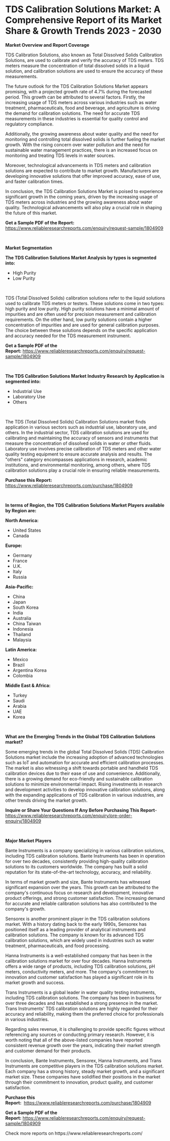 <p><h1>TDS Calibration Solutions Market: A Comprehensive Report of its Market Share & Growth Trends 2023 - 2030</h1></p><p><strong>Market Overview and Report Coverage</strong></p>
<p><p>TDS Calibration Solutions, also known as Total Dissolved Solids Calibration Solutions, are used to calibrate and verify the accuracy of TDS meters. TDS meters measure the concentration of total dissolved solids in a liquid solution, and calibration solutions are used to ensure the accuracy of these measurements.</p><p>The future outlook for the TDS Calibration Solutions Market appears promising, with a projected growth rate of 4.7% during the forecasted period. This growth can be attributed to several factors. Firstly, the increasing usage of TDS meters across various industries such as water treatment, pharmaceuticals, food and beverage, and agriculture is driving the demand for calibration solutions. The need for accurate TDS measurements in these industries is essential for quality control and regulatory compliance.</p><p>Additionally, the growing awareness about water quality and the need for monitoring and controlling total dissolved solids is further fueling the market growth. With the rising concern over water pollution and the need for sustainable water management practices, there is an increased focus on monitoring and treating TDS levels in water sources.</p><p>Moreover, technological advancements in TDS meters and calibration solutions are expected to contribute to market growth. Manufacturers are developing innovative solutions that offer improved accuracy, ease of use, and faster calibration times.</p><p>In conclusion, the TDS Calibration Solutions Market is poised to experience significant growth in the coming years, driven by the increasing usage of TDS meters across industries and the growing awareness about water quality. Technological advancements will also play a crucial role in shaping the future of this market.</p></p>
<p><strong>Get a Sample PDF of the Report:</strong> <a href="https://www.reliableresearchreports.com/enquiry/request-sample/1804909">https://www.reliableresearchreports.com/enquiry/request-sample/1804909</a></p>
<p>&nbsp;</p>
<p><strong>Market Segmentation</strong></p>
<p><strong>The TDS Calibration Solutions Market Analysis by types is segmented into:</strong></p>
<p><ul><li>High Purity</li><li>Low Purity</li></ul></p>
<p>&nbsp;</p>
<p><p>TDS (Total Dissolved Solids) calibration solutions refer to the liquid solutions used to calibrate TDS meters or testers. These solutions come in two types: high purity and low purity. High purity solutions have a minimal amount of impurities and are often used for precision measurement and calibration requirements. On the other hand, low purity solutions contain a higher concentration of impurities and are used for general calibration purposes. The choice between these solutions depends on the specific application and accuracy needed for the TDS measurement instrument.</p></p>
<p><strong>Get a Sample PDF of the Report:</strong>&nbsp;<a href="https://www.reliableresearchreports.com/enquiry/request-sample/1804909">https://www.reliableresearchreports.com/enquiry/request-sample/1804909</a></p>
<p>&nbsp;</p>
<p><strong>The TDS Calibration Solutions Market Industry Research by Application is segmented into:</strong></p>
<p><ul><li>Industrial Use</li><li>Laboratory Use</li><li>Others</li></ul></p>
<p>&nbsp;</p>
<p><p>The TDS (Total Dissolved Solids) Calibration Solutions market finds application in various sectors such as industrial use, laboratory use, and others. In the industrial sector, TDS calibration solutions are used for calibrating and maintaining the accuracy of sensors and instruments that measure the concentration of dissolved solids in water or other fluids. Laboratory use involves precise calibration of TDS meters and other water quality testing equipment to ensure accurate analysis and results. The "others" category encompasses applications in research, academic institutions, and environmental monitoring, among others, where TDS calibration solutions play a crucial role in ensuring reliable measurements.</p></p>
<p><strong>Purchase this Report:</strong>&nbsp; <a href="https://www.reliableresearchreports.com/purchase/1804909">https://www.reliableresearchreports.com/purchase/1804909</a></p>
<p>&nbsp;</p>
<p><strong>In terms of Region, the TDS Calibration Solutions Market Players available by Region are:</strong></p>
<p>
    <p> <strong> North America: </strong>
        <ul>
            <li>United States</li>
            <li>Canada</li>
        </ul>
        </p> 
    <p> <strong> Europe: </strong>
        <ul>
            <li>Germany</li>
            <li>France</li>
            <li>U.K.</li>
            <li>Italy</li>
            <li>Russia</li>
        </ul>
        </p> 
    <p> <strong> Asia-Pacific: </strong>
        <ul>
            <li>China</li>
            <li>Japan</li>
            <li>South Korea</li>
            <li>India</li>
            <li>Australia</li>
            <li>China Taiwan</li>
            <li>Indonesia</li>
            <li>Thailand</li>
            <li>Malaysia</li>
        </ul>
        </p> 
    <p> <strong> Latin America: </strong>
        <ul>
            <li>Mexico</li>
            <li>Brazil</li>
            <li>Argentina Korea</li>
            <li>Colombia</li>
        </ul>
        </p> 
    <p> <strong> Middle East & Africa: </strong>
        <ul>
            <li>Turkey</li>
            <li>Saudi</li>
            <li>Arabia</li>
            <li>UAE</li>
            <li>Korea</li>
        </ul>
    </p>
    </p>
<p>&nbsp;</p>
<p><strong>What are the Emerging Trends in the Global TDS Calibration Solutions market?</strong></p>
<p><p>Some emerging trends in the global Total Dissolved Solids (TDS) Calibration Solutions market include the increasing adoption of advanced technologies such as IoT and automation for accurate and efficient calibration processes. The market is also witnessing a shift towards portable and handheld TDS calibration devices due to their ease of use and convenience. Additionally, there is a growing demand for eco-friendly and sustainable calibration solutions to minimize environmental impact. Rising investments in research and development activities to develop innovative calibration solutions, along with the expanding applications of TDS calibration in various industries, are other trends driving the market growth.</p></p>
<p><strong>Inquire or Share Your Questions If Any Before Purchasing This Report</strong>- <a href="https://www.reliableresearchreports.com/enquiry/pre-order-enquiry/1804909">https://www.reliableresearchreports.com/enquiry/pre-order-enquiry/1804909</a></p>
<p>&nbsp;</p>
<p><strong>Major Market Players</strong></p>
<p><p>Bante Instruments is a company specializing in various calibration solutions, including TDS calibration solutions. Bante Instruments has been in operation for over two decades, consistently providing high-quality calibration solutions to its customers worldwide. The company has built a solid reputation for its state-of-the-art technology, accuracy, and reliability.</p><p>In terms of market growth and size, Bante Instruments has witnessed significant expansion over the years. This growth can be attributed to the company's continuous focus on research and development, innovative product offerings, and strong customer satisfaction. The increasing demand for accurate and reliable calibration solutions has also contributed to the company's growth.</p><p>Sensorex is another prominent player in the TDS calibration solutions market. With a history dating back to the early 1990s, Sensorex has positioned itself as a leading provider of analytical instruments and calibration solutions. The company is known for its advanced TDS calibration solutions, which are widely used in industries such as water treatment, pharmaceuticals, and food processing.</p><p>Hanna Instruments is a well-established company that has been in the calibration solutions market for over four decades. Hanna Instruments offers a wide range of products, including TDS calibration solutions, pH meters, conductivity meters, and more. The company's commitment to innovation and customer satisfaction has played a significant role in its market growth and success.</p><p>Trans Instruments is a global leader in water quality testing instruments, including TDS calibration solutions. The company has been in business for over three decades and has established a strong presence in the market. Trans Instruments' TDS calibration solutions are highly regarded for their accuracy and reliability, making them the preferred choice for professionals in various industries.</p><p>Regarding sales revenue, it is challenging to provide specific figures without referencing any sources or conducting primary research. However, it is worth noting that all of the above-listed companies have reported consistent revenue growth over the years, indicating their market strength and customer demand for their products.</p><p>In conclusion, Bante Instruments, Sensorex, Hanna Instruments, and Trans Instruments are competitive players in the TDS calibration solutions market. Each company has a strong history, steady market growth, and a significant market size. These companies have solidified their positions in the market through their commitment to innovation, product quality, and customer satisfaction.</p></p>
<p><strong>Purchase this Report:</strong>&nbsp;&nbsp;<a href="https://www.reliableresearchreports.com/purchase/1804909">https://www.reliableresearchreports.com/purchase/1804909</a></p>
<p></p>
<p><strong>Get a Sample PDF of the Report:</strong>&nbsp;<a href="https://www.reliableresearchreports.com/enquiry/request-sample/1804909">https://www.reliableresearchreports.com/enquiry/request-sample/1804909</a></p>
<p>Check more reports on https://www.reliableresearchreports.com/</p>